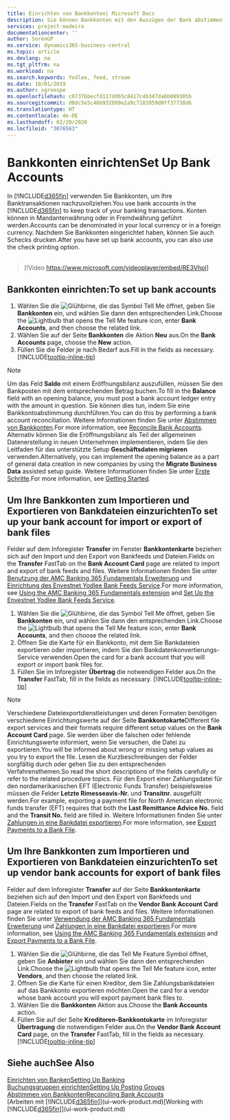 ```yaml
---
title: Einrichten von Bankkonten| Microsoft Docs
description: Sie können Bankkonten mit den Auszügen der Bank abstimmen.
services: project-madeira
documentationcenter: ''
author: SorenGP
ms.service: dynamics365-business-central
ms.topic: article
ms.devlang: na
ms.tgt_pltfrm: na
ms.workload: na
ms.search.keywords: Yodlee, feed, stream
ms.date: 10/01/2019
ms.author: sgroespe
ms.openlocfilehash: c0737bbecfd117dd65c8417c4b347da6b089305b
ms.sourcegitcommit: d0dc5e5c46b932899e2a9c7183959d0ff37738d6
ms.translationtype: HT
ms.contentlocale: de-DE
ms.lasthandoff: 02/20/2020
ms.locfileid: "3076563"
---
```

# <a name="set-up-bank-accounts"></a><span data-ttu-id="b594c-103">Bankkonten einrichten</span><span class="sxs-lookup"><span data-stu-id="b594c-103">Set Up Bank Accounts</span></span>
<span data-ttu-id="b594c-104">In [!INCLUDE[d365fin](includes/d365fin_md.md)] verwenden Sie Bankkonten, um Ihre Banktransaktionen nachzuvollziehen.</span><span class="sxs-lookup"><span data-stu-id="b594c-104">You use bank accounts in the [!INCLUDE[d365fin](includes/d365fin_md.md)] to keep track of your banking transactions.</span></span> <span data-ttu-id="b594c-105">Konten können in Mandantenwährung oder in Fremdwährung geführt werden.</span><span class="sxs-lookup"><span data-stu-id="b594c-105">Accounts can be denominated in your local currency or in a foreign currency.</span></span> <span data-ttu-id="b594c-106">Nachdem Sie Bankkonten eingerichtet haben, können Sie auch Schecks drucken.</span><span class="sxs-lookup"><span data-stu-id="b594c-106">After you have set up bank accounts, you can also use the check printing option.</span></span><br><br>  

> [!Video https://www.microsoft.com/videoplayer/embed/RE3Vhpl]

## <a name="to-set-up-bank-accounts"></a><span data-ttu-id="b594c-107">Bankkonten einrichten:</span><span class="sxs-lookup"><span data-stu-id="b594c-107">To set up bank accounts</span></span>
1. <span data-ttu-id="b594c-108">Wählen Sie die ![Glühbirne, die das Symbol Tell Me](media/ui-search/search_small.png "Was möchten Sie tun?") öffnet, geben Sie **Bankkonten** ein, und wählen Sie dann den entsprechenden Link.</span><span class="sxs-lookup"><span data-stu-id="b594c-108">Choose the ![Lightbulb that opens the Tell Me feature](media/ui-search/search_small.png "Tell me what you want to do") icon, enter **Bank Accounts**, and then choose the related link.</span></span>
2. <span data-ttu-id="b594c-109">Wählen Sie auf der Seite **Bankkonten** die Aktion **Neu** aus.</span><span class="sxs-lookup"><span data-stu-id="b594c-109">On the **Bank Accounts** page, choose the **New** action.</span></span>
3. <span data-ttu-id="b594c-110">Füllen Sie die Felder je nach Bedarf aus.</span><span class="sxs-lookup"><span data-stu-id="b594c-110">Fill in the fields as necessary.</span></span> [!INCLUDE[tooltip-inline-tip](includes/tooltip-inline-tip_md.md)]

> [!NOTE]
> <span data-ttu-id="b594c-111">Um das Feld **Saldo** mit einem Eröffnungsbilanz auszufüllen, müssen Sie den Bankposten mit dem entsprechenden Betrag buchen.</span><span class="sxs-lookup"><span data-stu-id="b594c-111">To fill in the **Balance** field with an opening balance, you must post a bank account ledger entry with the amount in question.</span></span> <span data-ttu-id="b594c-112">Sie können dies tun, indem Sie eine Bankkontoabstimmung durchführen.</span><span class="sxs-lookup"><span data-stu-id="b594c-112">You can do this by performing a bank account reconciliation.</span></span> <span data-ttu-id="b594c-113">Weitere Informationen finden Sie unter [Abstimmen von Bankkonten](bank-how-reconcile-bank-accounts-separately.md).</span><span class="sxs-lookup"><span data-stu-id="b594c-113">For more information, see [Reconcile Bank Accounts](bank-how-reconcile-bank-accounts-separately.md).</span></span> <span data-ttu-id="b594c-114">Alternativ können Sie die Eröffnungsbilanz als Teil der allgemeinen Datenerstellung in neuen Unternehmen implementieren, indem Sie den Leitfaden für das unterstützte Setup **Geschäftsdaten migrieren** verwenden.</span><span class="sxs-lookup"><span data-stu-id="b594c-114">Alternatively, you can implement the opening balance as a part of general data creation in new companies by using the **Migrate Business Data** assisted setup guide.</span></span> <span data-ttu-id="b594c-115">Weitere Informationen finden Sie unter [Erste Schritte](product-get-started.md).</span><span class="sxs-lookup"><span data-stu-id="b594c-115">For more information, see [Getting Started](product-get-started.md).</span></span>

## <a name="to-set-up-your-bank-account-for-import-or-export-of-bank-files"></a><span data-ttu-id="b594c-116">Um Ihre Bankkonten zum Importieren und Exportieren von Bankdateien einzurichten</span><span class="sxs-lookup"><span data-stu-id="b594c-116">To set up your bank account for import or export of bank files</span></span>
<span data-ttu-id="b594c-117">Felder auf dem Inforegister **Transfer** im Fenster **Bankkontenkarte** beziehen sich auf den Import und den Export von Bankfeeds und Dateien.</span><span class="sxs-lookup"><span data-stu-id="b594c-117">Fields on the **Transfer** FastTab on the **Bank Account Card** page are related to import and export of bank feeds and files.</span></span> <span data-ttu-id="b594c-118">Weitere Informationen finden Sie unter [Benutzung der AMC Banking 365 Fundamentals Erweiterung](ui-extensions-amc-banking.md) und [Einrichtung des Envestnet Yodlee Bank Feeds Service](bank-how-setup-bank-statement-service.md).</span><span class="sxs-lookup"><span data-stu-id="b594c-118">For more information, see [Using the AMC Banking 365 Fundamentals extension](ui-extensions-amc-banking.md) and [Set Up the Envestnet Yodlee Bank Feeds Service](bank-how-setup-bank-statement-service.md).</span></span>

1. <span data-ttu-id="b594c-119">Wählen Sie die ![Glühbirne, die das Symbol Tell Me](media/ui-search/search_small.png "Was möchten Sie tun?") öffnet, geben Sie **Bankkonten** ein, und wählen Sie dann den entsprechenden Link.</span><span class="sxs-lookup"><span data-stu-id="b594c-119">Choose the ![Lightbulb that opens the Tell Me feature](media/ui-search/search_small.png "Tell me what you want to do") icon, enter **Bank Accounts**, and then choose the related link.</span></span>
2. <span data-ttu-id="b594c-120">Öffnen Sie die Karte für ein Bankkonto, mit dem Sie Bankdateien exportieren oder importieren, indem Sie den Bankdatenkonvertierungs-Service verwenden.</span><span class="sxs-lookup"><span data-stu-id="b594c-120">Open the card for a bank account that you will export or import bank files for.</span></span>
3. <span data-ttu-id="b594c-121">Füllen Sie im Inforegister **Übertrag** die notwendigen Felder aus.</span><span class="sxs-lookup"><span data-stu-id="b594c-121">On the **Transfer** FastTab, fill in the fields as necessary.</span></span> [!INCLUDE[tooltip-inline-tip](includes/tooltip-inline-tip_md.md)]

> [!NOTE]  
>   <span data-ttu-id="b594c-122">Verschiedene Dateiexportdienstleistungen und deren Formaten benötigen verschiedene Einrichtungswerte auf der Seite **Bankkontokarte**</span><span class="sxs-lookup"><span data-stu-id="b594c-122">Different file export services and their formats require different setup values on the **Bank Account Card** page.</span></span> <span data-ttu-id="b594c-123">Sie werden über die falschen oder fehlende Einrichtungswerte informiert, wenn Sie versuchen, die Datei zu exportieren.</span><span class="sxs-lookup"><span data-stu-id="b594c-123">You will be informed about wrong or missing setup values as you try to export the file.</span></span> <span data-ttu-id="b594c-124">Lesen die Kurzbeschreibungen der Felder sorgfältig durch oder gehen Sie zu den entsprechenden Verfahrensthemen.</span><span class="sxs-lookup"><span data-stu-id="b594c-124">So read the short descriptions of the fields carefully or refer to the related procedure topics.</span></span> <span data-ttu-id="b594c-125">Für den Export einer Zahlungsdatei für den nordamerikanischen EFT (Electronic Funds Transfer) beispielsweise müssen die Felder **Letzte Rimesseavis-Nr.** und **Transitnr.** ausgefüllt werden.</span><span class="sxs-lookup"><span data-stu-id="b594c-125">For example, exporting a payment file for North American electronic funds transfer (EFT) requires that both the **Last Remittance Advice No.** field and the **Transit No.** field are filled in.</span></span> <span data-ttu-id="b594c-126">Weitere Informationen finden Sie unter [Zahlungen in eine Bankdatei exportieren](finance-make-payments-with-bank-data-conversion-service-or-sepa-credit-transfer.md#exporting-payments-to-a-bank-file).</span><span class="sxs-lookup"><span data-stu-id="b594c-126">For more information, see [Export Payments to a Bank File](finance-make-payments-with-bank-data-conversion-service-or-sepa-credit-transfer.md#exporting-payments-to-a-bank-file).</span></span>

## <a name="to-set-up-vendor-bank-accounts-for-export-of-bank-files"></a><span data-ttu-id="b594c-127">Um Ihre Bankkonten zum Importieren und Exportieren von Bankdateien einzurichten</span><span class="sxs-lookup"><span data-stu-id="b594c-127">To set up vendor bank accounts for export of bank files</span></span>
<span data-ttu-id="b594c-128">Felder auf dem Inforegister **Transfer** auf der Seite **Bankkontenkarte** beziehen sich auf den Import und den Export von Bankfeeds und Dateien.</span><span class="sxs-lookup"><span data-stu-id="b594c-128">Fields on the **Transfer** FastTab on the **Vendor Bank Account Card** page are related to export of bank feeds and files.</span></span> <span data-ttu-id="b594c-129">Weitere Informationen finden Sie unter [Verwendung der AMC Banking 365 Fundamentals Erweiterung](ui-extensions-amc-banking.md) und [Zahlungen in eine Bankdatei exportieren](finance-make-payments-with-bank-data-conversion-service-or-sepa-credit-transfer.md#exporting-payments-to-a-bank-file).</span><span class="sxs-lookup"><span data-stu-id="b594c-129">For more information, see [Using the AMC Banking 365 Fundamentals extension](ui-extensions-amc-banking.md) and [Export Payments to a Bank File](finance-make-payments-with-bank-data-conversion-service-or-sepa-credit-transfer.md#exporting-payments-to-a-bank-file).</span></span>

1. <span data-ttu-id="b594c-130">Wählen Sie die ![Glühbirne, die das Tell Me Feature](media/ui-search/search_small.png "Tell Me-Funktion") Symbol öffnet, geben Sie **Anbieter** ein und wählen Sie dann den entsprechenden Link.</span><span class="sxs-lookup"><span data-stu-id="b594c-130">Choose the ![Lightbulb that opens the Tell Me feature](media/ui-search/search_small.png "Tell me what you want to do") icon, enter **Vendors**, and then choose the related link.</span></span>
2. <span data-ttu-id="b594c-131">Öffnen Sie die Karte für einen Kreditor, dem Sie Zahlungsbankdateien auf das Bankkonto exportieren möchten.</span><span class="sxs-lookup"><span data-stu-id="b594c-131">Open the card for a vendor whose bank account you will export payment bank files to.</span></span>
3. <span data-ttu-id="b594c-132">Wählen Sie die **Bankkonten** Aktion aus.</span><span class="sxs-lookup"><span data-stu-id="b594c-132">Choose the **Bank Accounts** action.</span></span>
3. <span data-ttu-id="b594c-133">Füllen Sie auf der Seite **Kreditoren-Bankkontokarte** im Inforegister **Übertragung** die notwendigen Felder aus.</span><span class="sxs-lookup"><span data-stu-id="b594c-133">On the **Vendor Bank Account Card** page, on the **Transfer** FastTab, fill in the fields as necessary.</span></span> [!INCLUDE[tooltip-inline-tip](includes/tooltip-inline-tip_md.md)]

## <a name="see-also"></a><span data-ttu-id="b594c-134">Siehe auch</span><span class="sxs-lookup"><span data-stu-id="b594c-134">See Also</span></span>
[<span data-ttu-id="b594c-135">Einrichten von Banken</span><span class="sxs-lookup"><span data-stu-id="b594c-135">Setting Up Banking</span></span>](bank-setup-banking.md)  
[<span data-ttu-id="b594c-136">Buchungsgruppen einrichten</span><span class="sxs-lookup"><span data-stu-id="b594c-136">Setting Up Posting Groups</span></span>](finance-posting-groups.md)  
[<span data-ttu-id="b594c-137">Abstimmen von Bankkonten</span><span class="sxs-lookup"><span data-stu-id="b594c-137">Reconciling Bank Accounts</span></span>](bank-manage-bank-accounts.md)  
<span data-ttu-id="b594c-138">[Arbeiten mit [!INCLUDE[d365fin](includes/d365fin_md.md)]](ui-work-product.md)</span><span class="sxs-lookup"><span data-stu-id="b594c-138">[Working with [!INCLUDE[d365fin](includes/d365fin_md.md)]](ui-work-product.md)</span></span>
